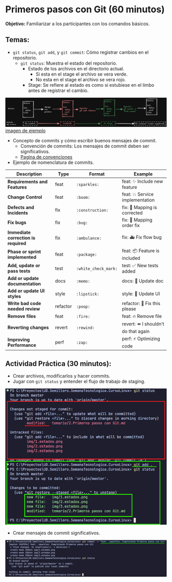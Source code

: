 # Primeros pasos con Git (60 minutos)
**Objetivo:** Familiarizar a los participantes con los comandos básicos.

## Temas:
- `git status`, `git add`, y `git commit`: Cómo registrar cambios en el repositorio.
  - `git status`: Muestra el estado del repositorio.
    - Estado de los archivos en el directorio actual.
      - Si esta en el stage el archivo se vera verde.
      - No esta en el stage el archivo se vera rojo.
    - Stage: Se refiere al estado es como si estubiese en el limbo antes de registrar el cambio.

![Carpeta](../img/1.estados.png)
[imagen de ejemplo](../img/1.estados.png)

- Concepto de commits y cómo escribir buenos mensajes de commit.
  - Convención de commits: Los mensajes de commit deben ser significativos.
  - [Pagina de convenciones](https://www.conventionalcommits.org/en/v1.0.0/)
- Ejemplo de nomenclatura de commits.

| Description                          | Type     | Format | Example                                    |
|--------------------------------------|----------|--------|--------------------------------------------|
| **Requirements and Features**        | feat     | `:sparkles:`    | feat: :sparkles: Include new feature       |
| **Change Control**                   | feat     | `:boom:`        | feat: :boom: Service implementation        |
| **Defects and Incidents**            | fix      | `:construction:`| fix: :construction: Mapping is corrected   |
| **Fix bugs**                         | fix      | `:bug:`         | fix: :bug: Mapping order fix               |
| **Immediate correction is required** | fix      | `:ambulance:`   | fix: :ambulance: Fix flow bug              |
| **Phase or sprint implemented**      | feat     | `:package:`     | feat: :package: Feature is included        |
| **Add, update or pass tests**        | test     | `:white_check_mark:` | test: :white_check_mark: New tests added |
| **Add or update documentation**      | docs     | `:memo:`        | docs: :memo: Update doc                    |
| **Add or update UI styles**          | style    | `:lipstick:`    | style: :lipstick: Update UI                |
| **Write bad code needed review**     | refactor | `:poop:`        | refactor: :poop: Fix this please |
| **Remove files**                     | feat     | `:fire:`        | feat: :fire: Remove file                   |
| **Reverting changes**                | revert   | `:rewind:`      | revert: :rewind: I shouldn't do that again |
| **Improving Performance**            | perf     | `:zap:`         | perf: :zap: Optimizing code                |

## Actividad Práctica (30 minutos):
- Crear archivos, modificarlos y hacer commits.
- Jugar con `git status` y entender el flujo de trabajo de staging.

![Imagen de ejemplo](../img/2.estados.png)
- Crear mensajes de commit significativos.

![Imagen de ejemplo](../img/3.estados.png)